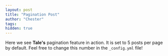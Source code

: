 ```yaml
---
layout: post
title: "Pagination Post"
author: "Chester"
tags: 
hidden: true
---
```


Here we see **Tale's** pagination feature in action. It is set to 5 posts per page by default. Feel free to change this number in the `_config.yml` file!
